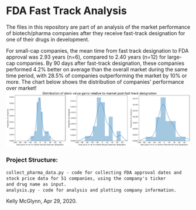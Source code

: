 # FDA Fast Track Analysis

The files in this repository are part of an analysis of the market performance of biotech/pharma companies 
after they receive fast-track designation for one of their drugs in development.    
         
For small-cap companies, the mean time from fast track designation to FDA approval was 2.93 years (n=6), 
compared to 2.40 years (n=12) for large-cap companies. By 90 days after fast-track designation, these companies 
performed 4.2% better on average than the overall market during the same time period, 
with 28.5% of companies outperforming the market by 10% or more. The chart below shows the distribution of companies' performance
over market!       
![FDA_ft_chart](https://github.com/mcglynnk/FDA_fast-track_analysis/blob/master/name.png) 

### Project Structure:  
```
collect_pharma_data.py - code for collecting FDA approval dates and stock price data for 51 companies, using the company's ticker 
and drug name as input.    
analysis.py - code for analysis and plotting company information.    
```  
     
    
    
     
Kelly McGlynn, Apr 29, 2020.
